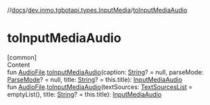 //[docs](../../index.md)/[dev.inmo.tgbotapi.types.InputMedia](index.md)/[toInputMediaAudio](to-input-media-audio.md)



# toInputMediaAudio  
[common]  
Content  
fun [AudioFile](../dev.inmo.tgbotapi.types.files/-audio-file/index.md).[toInputMediaAudio](to-input-media-audio.md)(caption: [String](https://kotlinlang.org/api/latest/jvm/stdlib/kotlin/-string/index.html)? = null, parseMode: [ParseMode](../dev.inmo.tgbotapi.types.ParseMode/-parse-mode/index.md)? = null, title: [String](https://kotlinlang.org/api/latest/jvm/stdlib/kotlin/-string/index.html)? = this.title): [InputMediaAudio](-input-media-audio/index.md)  
fun [AudioFile](../dev.inmo.tgbotapi.types.files/-audio-file/index.md).[toInputMediaAudio](to-input-media-audio.md)(textSources: [TextSourcesList](../dev.inmo.tgbotapi.CommonAbstracts/index.md#%5Bdev.inmo.tgbotapi.CommonAbstracts%2FTextSourcesList%2F%2F%2FPointingToDeclaration%2F%5D%2FClasslikes%2F625018081) = emptyList(), title: [String](https://kotlinlang.org/api/latest/jvm/stdlib/kotlin/-string/index.html)? = this.title): [InputMediaAudio](-input-media-audio/index.md)  



